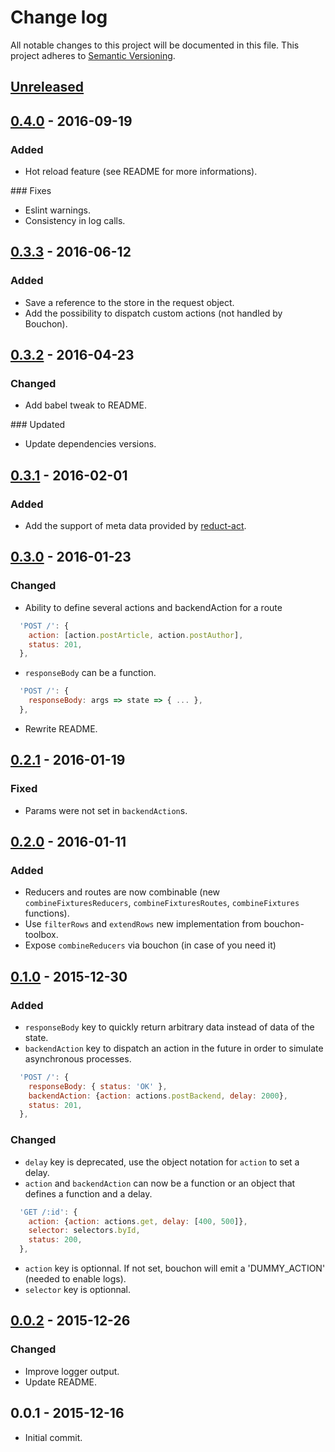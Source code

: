 # Change log

All notable changes to this project will be documented in this file.
This project adheres to [Semantic Versioning](http://semver.org/).

## [Unreleased]

## [0.4.0] - 2016-09-19
### Added
  - Hot reload feature (see README for more informations).

### Fixes
  - Eslint warnings.
  - Consistency in log calls.

## [0.3.3] - 2016-06-12
### Added
  - Save a reference to the store in the request object.
  - Add the possibility to dispatch custom actions (not handled by Bouchon).

## [0.3.2] - 2016-04-23
### Changed
  - Add babel tweak to README.

### Updated
  - Update dependencies versions.

## [0.3.1] - 2016-02-01

### Added
  - Add the support of meta data provided by [reduct-act](https://github.com/pauldijou/redux-act).

## [0.3.0] - 2016-01-23
### Changed
  - Ability to define several actions and backendAction for a route

```js
  'POST /': {
    action: [action.postArticle, action.postAuthor],
    status: 201,
  },
```

  - `responseBody` can be a function.

```js
  'POST /': {
    responseBody: args => state => { ... },
  },
```

  - Rewrite README.

## [0.2.1] - 2016-01-19
### Fixed
  - Params were not set in `backendAction`s.

## [0.2.0] - 2016-01-11
### Added
  - Reducers and routes are now combinable (new `combineFixturesReducers`, `combineFixturesRoutes`, `combineFixtures` functions).
  - Use `filterRows` and `extendRows` new implementation from bouchon-toolbox.
  - Expose `combineReducers` via bouchon (in case of you need it)

## [0.1.0] - 2015-12-30
### Added
  - `responseBody` key to quickly return arbitrary data instead of data of the state.
  - `backendAction` key to dispatch an action in the future in order to simulate asynchronous processes.

```js
  'POST /': {
    responseBody: { status: 'OK' },
    backendAction: {action: actions.postBackend, delay: 2000},
    status: 201,
  },
```

### Changed
  - `delay` key is deprecated, use the object notation for `action` to set a delay.
  - `action` and `backendAction` can now be a function or an object that defines a function and a delay.

```js
  'GET /:id': {
    action: {action: actions.get, delay: [400, 500]},
    selector: selectors.byId,
    status: 200,
  },
```

  - `action` key is optionnal. If not set, bouchon will emit a 'DUMMY_ACTION' (needed to enable logs).
  - `selector` key is optionnal.

## [0.0.2] - 2015-12-26
### Changed
  - Improve logger output.
  - Update README.

## 0.0.1 - 2015-12-16
  - Initial commit.


[Unreleased]: https://github.com/cr0cK/bouchon/compare/v0.4.0...HEAD
[0.4.0]: https://github.com/cr0cK/bouchon/compare/0.3.3...0.4.0
[0.3.3]: https://github.com/cr0cK/bouchon/compare/0.3.2...0.3.3
[0.3.2]: https://github.com/cr0cK/bouchon/compare/0.3.1...0.3.2
[0.3.1]: https://github.com/cr0cK/bouchon/compare/0.3.0...0.3.1
[0.3.0]: https://github.com/cr0cK/bouchon/compare/0.2.1...0.3.0
[0.2.1]: https://github.com/cr0cK/bouchon/compare/0.2.0...0.2.1
[0.2.0]: https://github.com/cr0cK/bouchon/compare/0.1.0...0.2.0
[0.1.0]: https://github.com/cr0cK/bouchon/compare/0.0.2...0.1.0
[0.0.2]: https://github.com/cr0cK/bouchon/compare/0.0.1...0.0.2
